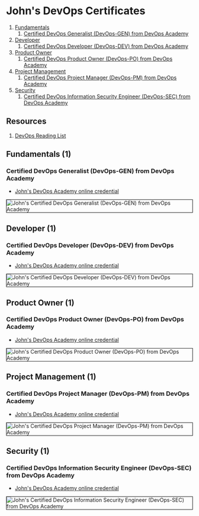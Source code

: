 # John's DevOps Certificates
1. [Fundamentals](#fundamentals-1)
    1. [Certified DevOps Generalist (DevOps-GEN) from DevOps Academy](#certified-devops-generalist-devops-gen-from-devops-academy)
1. [Developer](#developer-1)
    1. [Certified DevOps Developer (DevOps-DEV) from DevOps Academy](#certified-devops-developer-devops-dev-from-devops-academy)
1. [Product Owner](#product-owner-1)
    1. [Certified DevOps Product Owner (DevOps-PO) from DevOps Academy](#certified-devops-product-owner-devops-po-from-devops-academy)
1. [Project Management](#project-management-1)
    1. [Certified DevOps Project Manager (DevOps-PM) from DevOps Academy](#certified-devops-project-manager-devops-pm-from-devops-academy)
1. [Security](#security-1)
    1. [Certified DevOps Information Security Engineer (DevOps-SEC) from DevOps Academy](#certified-devops-information-security-engineer-devops-sec-from-devops-academy)
## Resources

1. [DevOps Reading List](../devops_resource-links)
## Fundamentals (1)
### Certified DevOps Generalist (DevOps-GEN) from DevOps Academy
* [John's DevOps Academy online credential](https://www.devops-certification.org/badges/64340326384175)

<img src="../cert_devops_intro_devops-cert-org_devops-gen_2023-09-30_64340326384175.png" alt="John's Certified DevOps Generalist (DevOps-GEN) from DevOps Academy" style="border:1px solid #000000" />

## Developer (1)
### Certified DevOps Developer (DevOps-DEV) from DevOps Academy
* [John's DevOps Academy online credential](https://www.devops-certification.org/badges/79762822092976)

<img src="../cert_devops_dev_devops-cert-org_devops-dev_2023-09-30_79762822092976.png" alt="John's Certified DevOps Developer (DevOps-DEV) from DevOps Academy" style="border:1px solid #000000" />

## Product Owner (1)
### Certified DevOps Product Owner (DevOps-PO) from DevOps Academy
* [John's DevOps Academy online credential](https://www.devops-certification.org/badges/36722377107944)

<img src="../cert_devops_po_devops-cert-org_devops-po_2023-10-01_36722377107944.png" alt="John's Certified DevOps Product Owner (DevOps-PO) from DevOps Academy" style="border:1px solid #000000" />

## Project Management (1)
### Certified DevOps Project Manager (DevOps-PM) from DevOps Academy
* [John's DevOps Academy online credential](https://www.devops-certification.org/badges/82770791998598)

<img src="../cert_devops_pm_devops-cert-org_devops-project-manager_2023-11-01_cert-82770791998598.png" alt="John's Certified DevOps Project Manager (DevOps-PM) from DevOps Academy" style="border:1px solid #000000" />

## Security (1)
### Certified DevOps Information Security Engineer (DevOps-SEC) from DevOps Academy
* [John's DevOps Academy online credential](https://www.devops-certification.org/badges/22465533642098)

<img src="../cert_devops_infosec_devops-cert-org_devops-sec_2023-11-11_cert-22465533642098.png" alt="John's Certified DevOps Information Security Engineer (DevOps-SEC) from DevOps Academy" style="border:1px solid #000000" />

